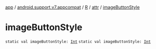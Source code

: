 [app](../../../index.md) / [android.support.v7.appcompat](../../index.md) / [R](../index.md) / [attr](index.md) / [imageButtonStyle](./image-button-style.md)

# imageButtonStyle

`static val imageButtonStyle: `[`Int`](https://kotlinlang.org/api/latest/jvm/stdlib/kotlin/-int/index.html)
`static val imageButtonStyle: `[`Int`](https://kotlinlang.org/api/latest/jvm/stdlib/kotlin/-int/index.html)